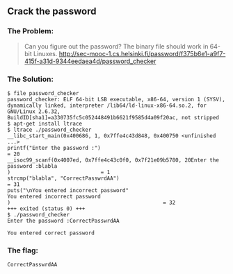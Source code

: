 ## Crack the password

### The Problem:

> Can you figure out the password? 
> The binary file should work in 64-bit Linuxes.
> http://sec-mooc-1.cs.helsinki.fi/password/f375b6e1-a9f7-415f-a31d-9344eedaea4d/password_checker

### The Solution:

```shell
$ file password_checker 
password_checker: ELF 64-bit LSB executable, x86-64, version 1 (SYSV), dynamically linked, interpreter /lib64/ld-linux-x86-64.so.2, for GNU/Linux 2.6.32, BuildID[sha1]=a330735fc5c052448491b6621f9585d4a09f20ac, not stripped
$ apt-get install ltrace
$ ltrace ./password_checker
__libc_start_main(0x400686, 1, 0x7ffe4c43d848, 0x400750 <unfinished ...>
printf("Enter the password :")                                                           = 20
__isoc99_scanf(0x4007ed, 0x7ffe4c43c0f0, 0x7f21e09b5780, 20Enter the password :blabla  
)                             = 1
strcmp("blabla", "CorrectPasswrdAA")                                                     = 31
puts("\nYou entered incorrect password"
You entered incorrect password
)                                                 = 32
+++ exited (status 0) +++
$ ./password_checker 
Enter the password :CorrectPasswrdAA

You entered correct password
```

### The flag:
`CorrectPasswrdAA`


